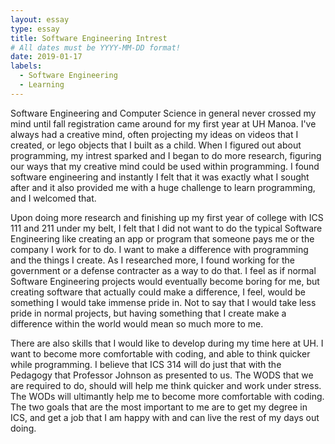```yaml
---
layout: essay
type: essay
title: Software Engineering Intrest
# All dates must be YYYY-MM-DD format!
date: 2019-01-17
labels:
  - Software Engineering
  - Learning
---
```


  Software Engineering and Computer Science in general never crossed my mind until fall registration came around for my first year at UH Manoa.  I've always had a creative mind, often projecting my ideas on videos that I created, or lego objects that I built as a child.  When I figured out about programming, my intrest sparked and I began to do more research, figuring our ways that my creative mind could be used within programming.  I found software engineering and instantly I felt that it was exactly what I sought after and it also provided me with a huge challenge to learn programming, and I welcomed that.
    
  Upon doing more research and finishing up my first year of college with ICS 111 and 211 under my belt, I felt that I did not want to do the typical Software Engineering like creating an app or program that someone pays me or the company I work for to do.  I want to make a difference with programming and the things I create.  As I researched more, I found working for the government or a defense contracter as a way to do that.  I feel as if normal Software Engineering projects would eventually become boring for me, but creating software that actually could make a difference, I feel, would be something I would take immense pride in.  Not to say that I would take less pride in normal projects, but having something that I create make a difference within the world would mean so much more to me.
    
  There are also skills that I would like to develop during my time here at UH.  I want to become more comfortable with coding, and able to think quicker while programming.  I believe that ICS 314 will do just that with the Pedagogy that Professor Johnson as presented to us.  The WODS that we are required to do, should will help me think quicker and work under stress.  The WODs will ultimantly help me to become more comfortable with coding.  The two goals that are the most important to me are to get my degree in ICS, and get a job that I am happy with and can live the rest of my days out doing.

